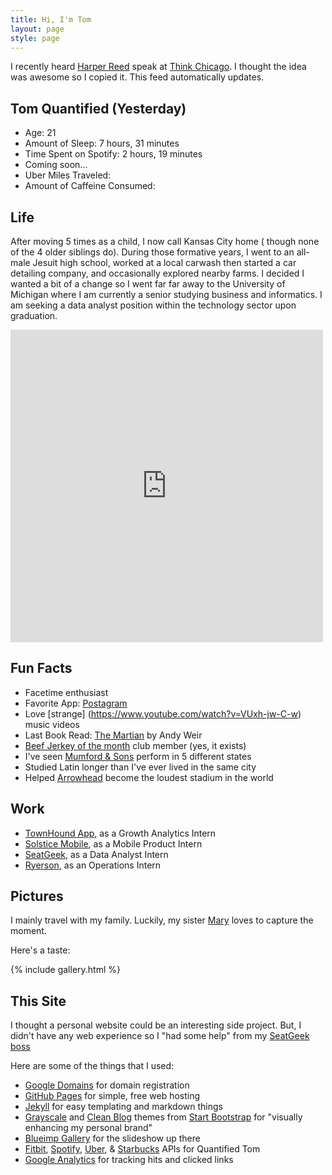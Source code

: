 ```yaml
---
title: Hi, I'm Tom
layout: page
style: page
---
```



I recently heard [Harper Reed](http://harperreed.com/#/) speak at [Think Chicago](http://www.thinkchicago.net). I thought the idea was awesome so I copied it. This feed automatically updates.
## Tom Quantified (Yesterday)
* Age: 21
* Amount of Sleep: 7 hours, 31 minutes
* Time Spent on Spotify: 2 hours, 19 minutes
* Coming soon...
* Uber Miles Traveled:
* Amount of Caffeine Consumed:

## Life


After moving 5 times as a child, I now call Kansas City home ( though none of the 4 older siblings do). During those formative years, I went to an all-male Jesuit high school,  worked at a local carwash then started a car detailing company, and occasionally explored nearby farms. I decided I wanted a bit of a change so I went far far away to the University of Michigan where I am currently a senior studying business and informatics. I am seeking a data analyst position within the technology sector upon graduation.


<div style="overflow:hidden;width:500px;height:500px;resize:none;max-width:100%;"><div id="my-map-display" style="height:100%; width:100%;max-width:100%;"><iframe style="height:100%;width:100%;border:0;" frameborder="0" src="https://www.google.com/maps/embed/v1/directions?origin=2308+West+69th+Street,+Mission+Hills,+KS,+United+States&destination=943+greenwood+ann+arbor+mi+48104&key=AIzaSyAN0om9mFmy1QN6Wf54tXAowK4eT0ZUPrU"></iframe></div><a class="google-maps-code" href="https://www.bootstrapskins.com" id="grab-map-authorization">bootstrap market</a><style>#my-map-display .text-marker{max-width:none!important;background:none!important;}img{max-width:none}</style></div>




## Fun Facts
* Facetime enthusiast
* Favorite App: [Postagram](https://itunes.apple.com/us/app/id429264904?mt=8&pt=site&ct=postagram_home)
* Love [strange] (https://www.youtube.com/watch?v=VUxh-jw-C-w) music videos
* Last Book Read: [The Martian](http://www.amazon.com/Martian-Andy-Weir/dp/0553418025/ref=sr_1_1?s=books&ie=UTF8&qid=1439705301&sr=1-1&refinements=p_27%3AAndy+Weir) by Andy Weir
* [Beef Jerkey of the month](http://www.garywest.com/Jerky-of-the-Month/products/1006/) club member (yes, it exists)
* I've seen [Mumford & Sons](https://www.youtube.com/watch?v=rId6PKlDXeU) perform in 5 different states
* Studied Latin longer than I've ever lived in the same city
* Helped [Arrowhead](http://www.si.com/nfl/2014/09/29/chiefs-break-seahawks-noise-record) become the loudest stadium in the world


## Work
* [TownHound App](http://www.townhoundapp.com), as a Growth Analytics Intern
* [Solstice Mobile](http://www.solstice-mobile.com), as a Mobile Product Intern
* [SeatGeek](https://seatgeek.com/), as a Data Analyst Intern
* [Ryerson](http://www.ryerson.com/?__geo=635752838062540315&sc_lang=en), as an Operations Intern


## Pictures

I mainly travel with my family. Luckily, my sister [Mary](https://www.facebook.com/mary.zidar?fref=ts) loves to capture the moment.

Here's a taste:

{% include gallery.html %}

## This Site

I thought a personal website could be an interesting side project. But, I didn't have any web experience so I "had some help" from my [SeatGeek boss](https://seatgeek.com/sgteam/#BenClark)

 Here are some of the things that I used:

* [Google Domains](https://domains.google.com/about/) for domain registration
* [GitHub Pages](https://pages.github.com/) for simple, free web hosting
* [Jekyll](https://github.com/jekyll/jekyll) for easy templating and markdown things
* [Grayscale](http://startbootstrap.com/template-overviews/grayscale/) and [Clean Blog](http://startbootstrap.com/template-overviews/clean-blog/) themes from [Start Bootstrap](http://startbootstrap.com/) for "visually enhancing my personal brand"
* [Blueimp Gallery](https://github.com/blueimp/Gallery) for the slideshow up there
* [Fitbit](https://dev.fitbit.com), [Spotify](https://developer.spotify.com/web-api/), [Uber](https://developer.uber.com), & [Starbucks](https://testhost.openapi.starbucks.com/location/v2/#Earth) APIs for Quantified Tom
* [Google Analytics](https://developers.google.com/analytics/devguides/collection/analyticsjs/) for tracking hits and clicked links
